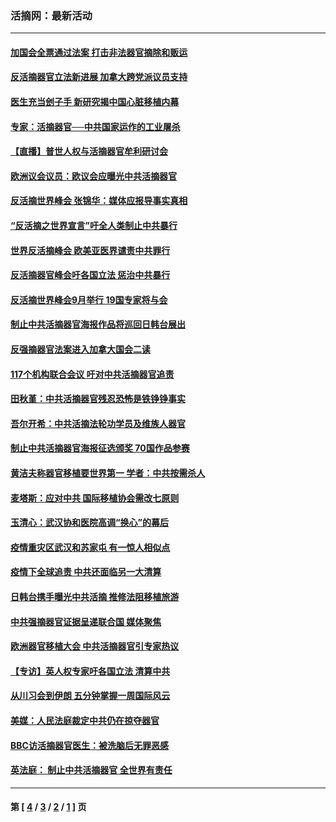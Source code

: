 ### 活摘网：最新活动
---
#### [加国会全票通过法案 打击非法器官摘除和贩运](../../pages/nf5883/n13884924.md?02110430) 
#### [反活摘器官立法新进展 加拿大跨党派议员支持](../../pages/nf5883/n13876061.md?02110430) 
#### [医生充当刽子手 新研究揭中国心脏移植内幕](../../pages/nf5883/n13772291.md?02110430) 
#### [专家：活摘器官──中共国家运作的工业屠杀](../../pages/nf5883/n13761178.md?02110430) 
#### [【直播】普世人权与活摘器官牟利研讨会](../../pages/nf5883/n13425146.md?02110430) 
#### [欧洲议会议员：欧议会应曝光中共活摘器官](../../pages/nf5883/n13336571.md?02110430) 
#### [反活摘世界峰会 张锦华：媒体应报导事实真相](../../pages/nf5883/n13278502.md?02110430) 
#### [“反活摘之世界宣言”吁全人类制止中共暴行](../../pages/nf5883/n13259730.md?02110430) 
#### [世界反活摘峰会 欧美亚医界谴责中共罪行](../../pages/nf5883/n13253550.md?02110430) 
#### [反活摘器官峰会吁各国立法 惩治中共暴行](../../pages/nf5883/n13245052.md?02110430) 
#### [反活摘世界峰会9月举行 19国专家将与会](../../pages/nf5883/n13201492.md?02110430) 
#### [制止中共活摘器官海报作品将巡回日韩台展出](../../pages/nf5883/n13177791.md?02110430) 
#### [反强摘器官法案进入加拿大国会二读](../../pages/nf5883/n13033450.md?02110430) 
#### [117个机构联合会议 吁对中共活摘器官追责](../../pages/nf5883/n12775087.md?02110430) 
#### [田秋堇：中共活摘器官残忍恐怖是铁铮铮事实](../../pages/nf5883/n12702148.md?02110430) 
#### [吾尔开希：中共活摘法轮功学员及维族人器官](../../pages/nf5883/n12693197.md?02110430) 
#### [制止中共活摘器官海报征选颁奖 70国作品参赛](../../pages/nf5883/n12692050.md?02110430) 
#### [黄洁夫称器官移植要世界第一 学者：中共按需杀人](../../pages/nf5883/n12572329.md?02110430) 
#### [麦塔斯：应对中共 国际移植协会需改七原则](../../pages/nf5883/n12514711.md?02110430) 
#### [玉清心：武汉协和医院高调“换心”的幕后](../../pages/nf5883/n12298730.md?02110430) 
#### [疫情重灾区武汉和苏家屯 有一惊人相似点](../../pages/nf5883/n12150824.md?02110430) 
#### [疫情下全球追责 中共还面临另一大清算](../../pages/nf5883/n12070397.md?02110430) 
#### [日韩台携手曝光中共活摘 推修法阻移植旅游](../../pages/nf5883/n11712046.md?02110430) 
#### [中共强摘器官证据呈递联合国 媒体聚焦](../../pages/nf5883/n11546426.md?02110430) 
#### [欧洲器官移植大会 中共活摘器官引专家热议](../../pages/nf5883/n11539095.md?02110430) 
#### [【专访】英人权专家吁各国立法 清算中共](../../pages/nf5883/n11367315.md?02110430) 
#### [从川习会到伊朗 五分钟掌握一周国际风云](../../pages/nf5883/n11338520.md?02110430) 
#### [美媒：人民法庭裁定中共仍在掠夺器官](../../pages/nf5883/n11334897.md?02110430) 
#### [BBC访活摘器官医生：被洗脑后无罪恶感](../../pages/nf5883/n11335935.md?02110430) 
#### [英法庭： 制止中共活摘器官 全世界有责任](../../pages/nf5883/n11330691.md?02110430) 

---
#### 第 [ [4](./4.md?02110430) / [3](./3.md?02110430) / [2](./2.md?02110430) / [1](./1.md?02110430) ] 页
